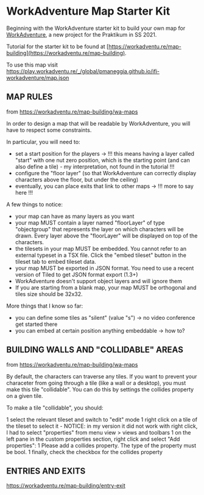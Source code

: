 # WorkAdventure Map Starter Kit

Beginning with the WorkAdventure starter kit to build your own map for [WorkAdventure](https://workadventu.re), a new project for the Praktikum in SS 2021.

Tutorial for the starter kit to be found at [https://workadventu.re/map-building](https://workadventu.re/map-building).

To use this map visit https://play.workadventu.re/_/global/pmaneggia.github.io/ifi-workadventure/map.json

## MAP RULES
from https://workadventu.re/map-building/wa-maps

In order to design a map that will be readable by WorkAdventure, you will have to respect some constraints.

In particular, you will need to:

* set a start position for the players -> !!! this means having a layer called "start" with one nut zero position, which is the starting point (and can also define a tile) - my interpretation, not found in the tutorial !!!
* configure the "floor layer" (so that WorkAdventure can correctly display characters above the floor, but under the ceiling)
* eventually, you can place exits that link to other maps -> !!! more to say here !!!

A few things to notice:

* your map can have as many layers as you want
* your map MUST contain a layer named "floorLayer" of type "objectgroup" that represents the layer on which characters will be drawn. Every layer above the "floorLayer" will be displayed on top of the characters.
* the tilesets in your map MUST be embedded. You cannot refer to an external typeset in a TSX file. Click the "embed tileset" button in the tileset tab to embed tileset data.
* your map MUST be exported in JSON format. You need to use a recent version of Tiled to get JSON format export (1.3+)
* WorkAdventure doesn't support object layers and will ignore them
* If you are starting from a blank map, your map MUST be orthogonal and tiles size should be 32x32.

More things that I know so far:

* you can define some tiles as "silent" (value "s") -> no video conference get started there
* you can embed at certain position anything embeddable -> how to?

## BUILDING WALLS AND "COLLIDABLE" AREAS
from https://workadventu.re/map-building/wa-maps

By default, the characters can traverse any tiles. If you want to prevent your characeter from going through a tile (like a wall or a desktop), you must make this tile "collidable". You can do this by settings the collides property on a given tile.

To make a tile "collidable", you should:

1 select the relevant tileset and switch to "edit" mode
1 right click on a tile of the tileset to select it - NOTICE: in my version it did not work with right click, I had to select "properties" from menu view > views and toolbars
1 on the left pane in the custom properties section, right click and select "Add properties":
1 Please add a collides property. The type of the property must be bool.
1 finally, check the checkbox for the collides property

## ENTRIES AND EXITS

https://workadventu.re/map-building/entry-exit